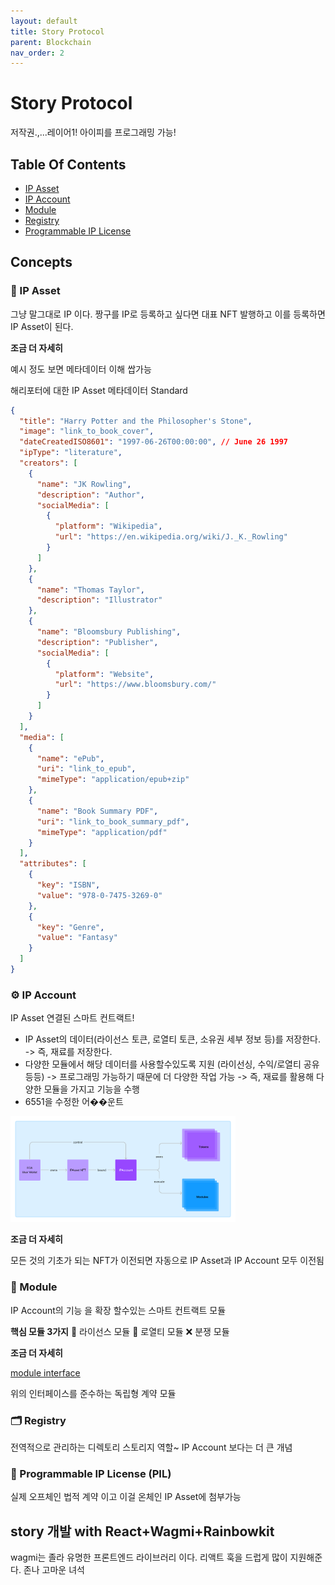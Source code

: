 ```yaml
---
layout: default
title: Story Protocol
parent: Blockchain
nav_order: 2
---
```


# Story Protocol

저작권.,...레이어1! 아이피를 프로그래밍 가능!

## Table Of Contents

- [IP Asset](#ip-asset)
- [IP Account](#ip-account)
- [Module](#module)
- [Registry](#registry)
- [Programmable IP License](#programmable-ip-license)

## Concepts

### 🧩 IP Asset

그냥 말그대로 IP 이다. 짱구를 IP로 등록하고 싶다면 대표 NFT 발행하고 이를 등록하면 IP Asset이 된다.

**조금 더 자세히**

예시 정도 보면 메타데이터 이해 쌉가능

해리포터에 대한 IP Asset 메타데이터 Standard

```json
{
  "title": "Harry Potter and the Philosopher's Stone",
  "image": "link_to_book_cover",
  "dateCreatedISO8601": "1997-06-26T00:00:00", // June 26 1997
  "ipType": "literature",
  "creators": [
    {
      "name": "JK Rowling",
      "description": "Author",
      "socialMedia": [
        {
          "platform": "Wikipedia",
          "url": "https://en.wikipedia.org/wiki/J._K._Rowling"
        }
      ]
    },
    {
      "name": "Thomas Taylor",
      "description": "Illustrator"
    },
    {
      "name": "Bloomsbury Publishing",
      "description": "Publisher",
      "socialMedia": [
        {
          "platform": "Website",
          "url": "https://www.bloomsbury.com/"
        }
      ]
    }
  ],
  "media": [
    {
      "name": "ePub",
      "uri": "link_to_epub",
      "mimeType": "application/epub+zip"
    },
    {
      "name": "Book Summary PDF",
      "uri": "link_to_book_summary_pdf",
      "mimeType": "application/pdf"
    }
  ],
  "attributes": [
    {
      "key": "ISBN",
      "value": "978-0-7475-3269-0"
    },
    {
      "key": "Genre",
      "value": "Fantasy"
    }
  ]
}
```

### ⚙️ IP Account

IP Asset 연결된 스마트 컨트랙트!

- IP Asset의 데이터(라이선스 토큰, 로열티 토큰, 소유권 세부 정보 등)를 저장한다. -> 즉, 재료를 저장한다.
- 다양한 모듈에서 해당 데이터를 사용할수있도록 지원 (라이선싱, 수익/로열티 공유 등등) -> 프로그래밍 가능하기 때문에 더 다양한 작업 가능 -> 즉, 재료를 활용해 다양한 모듈을 가지고 기능을 수행
- 6551을 수정한 어��운트

<img src="../../assets/images/IPAImage.png" width="360px">

**조금 더 자세히**

모든 것의 기초가 되는 NFT가 이전되면 자동으로 IP Asset과 IP Account 모두 이전됨

### 🧱 Module

IP Account의 기능 을 확장 할수있는 스마트 컨트랙트 모듈

**핵심 모듈 3가지**
📜 라이선스 모듈
💸 로열티 모듈
❌ 분쟁 모듈

**조금 더 자세히**

[module interface](https://github.com/storyprotocol/protocol-core-v1/blob/main/contracts/interfaces/modules/base/IModule.sol)

위의 인터페이스를 준수하는 독립형 계약 모듈

### 🗂️ Registry

전역적으로 관리하는 디렉토리 스토리지 역할~ IP Account 보다는 더 큰 개념

### 💊 Programmable IP License (PIL)

실제 오프체인 법적 계약 이고 이걸 온체인 IP Asset에 첨부가능

## story 개발 with React+Wagmi+Rainbowkit

wagmi는 졸라 유명한 프론트엔드 라이브러리 이다. 리액트 훅을 드럽게 많이 지원해준다. 존나 고마운 녀석
